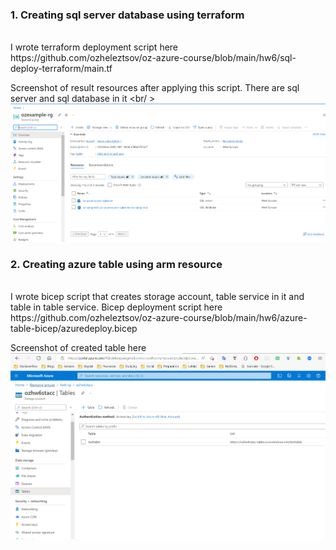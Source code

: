 ### 1. Creating sql server database using terraform
<br />
I wrote terraform deployment script here
<br />
https://github.com/ozheleztsov/oz-azure-course/blob/main/hw6/sql-deploy-terraform/main.tf

Screenshot of result resources after applying this script. There are sql server and sql database in it
<br/ >
![sql server](https://github.com/ozheleztsov/oz-azure-course/blob/main/hw6/sql-deploy-terraform/screen.PNG)

### 2. Creating azure table using arm resource
<br />
I wrote bicep script that creates storage account, table service in it and table in table service. Bicep deployment script here
<br />
https://github.com/ozheleztsov/oz-azure-course/blob/main/hw6/azure-table-bicep/azuredeploy.bicep

Screenshot of created table here
<br />
![azure table](https://github.com/ozheleztsov/oz-azure-course/blob/main/hw6/azure-table-bicep/deployment-table-screen.PNG)